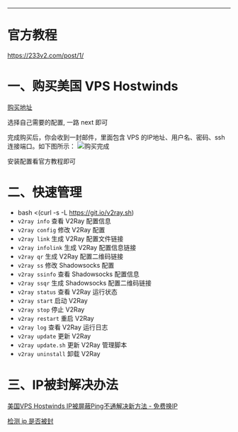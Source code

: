


---
# 官方教程
https://233v2.com/post/1/

# 一、购买美国 VPS Hostwinds
[购买地址](https://affiliates.hostwinds.com/hostwinds.php?id=7011&url=1224
)

选择自己需要的配置, 一路 next 即可

完成购买后，你会收到一封邮件，里面包含 VPS 的IP地址、用户名、密码、ssh连接端口。如下图所示：
![购买完成](../../img/科学上网/购买完成.png)

安装配置看官方教程即可

# 二、快速管理
- bash <(curl -s -L https://git.io/v2ray.sh)
- `v2ray info` 查看 V2Ray 配置信息
- `v2ray config` 修改 V2Ray 配置
- `v2ray link` 生成 V2Ray 配置文件链接
- `v2ray infolink` 生成 V2Ray 配置信息链接
- `v2ray qr` 生成 V2Ray 配置二维码链接
- `v2ray ss` 修改 Shadowsocks 配置
- `v2ray ssinfo` 查看 Shadowsocks 配置信息
- `v2ray ssqr` 生成 Shadowsocks 配置二维码链接
- `v2ray status` 查看 V2Ray 运行状态
- `v2ray start` 启动 V2Ray
- `v2ray stop` 停止 V2Ray
- `v2ray restart` 重启 V2Ray
- `v2ray log` 查看 V2Ray 运行日志
- `v2ray update` 更新 V2Ray
- `v2ray update.sh` 更新 V2Ray 管理脚本
- `v2ray uninstall` 卸载 V2Ray

# 三、IP被封解决办法
[美国VPS Hostwinds IP被屏蔽Ping不通解决新方法 - 免费换IP](https://www.vps234.com/hostwinds-ip-blocked-fix-isp/)

[检测 ip 是否被封](https://www.vps234.com/ipchecker/)

